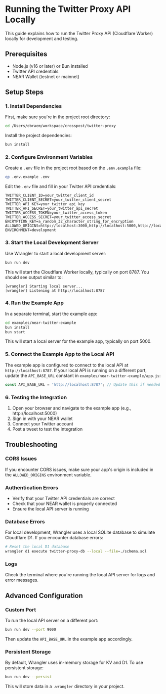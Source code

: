 # Running the Twitter Proxy API Locally

This guide explains how to run the Twitter Proxy API (Cloudflare Worker) locally for development and testing.

## Prerequisites

- Node.js (v16 or later) or Bun installed
- Twitter API credentials
- NEAR Wallet (testnet or mainnet)

## Setup Steps

### 1. Install Dependencies

First, make sure you're in the project root directory:

```bash
cd /Users/ebraem/workspace/crosspost/twitter-proxy
```

Install the project dependencies:

```bash
bun install
```

### 2. Configure Environment Variables

Create a `.env` file in the project root based on the `.env.example` file:

```bash
cp .env.example .env
```

Edit the `.env` file and fill in your Twitter API credentials:

```
TWITTER_CLIENT_ID=your_twitter_client_id
TWITTER_CLIENT_SECRET=your_twitter_client_secret
TWITTER_API_KEY=your_twitter_api_key
TWITTER_API_SECRET=your_twitter_api_secret
TWITTER_ACCESS_TOKEN=your_twitter_access_token
TWITTER_ACCESS_SECRET=your_twitter_access_secret
ENCRYPTION_KEY=a_random_32_character_string_for_encryption
ALLOWED_ORIGINS=http://localhost:3000,http://localhost:5000,http://localhost:8000
ENVIRONMENT=development
```

### 3. Start the Local Development Server

Use Wrangler to start a local development server:

```bash
bun run dev
```

This will start the Cloudflare Worker locally, typically on port 8787. You should see output similar to:

```
[wrangler] Starting local server...
[wrangler] Listening at http://localhost:8787
```

### 4. Run the Example App

In a separate terminal, start the example app:

```bash
cd examples/near-twitter-example
bun install
bun start
```

This will start a local server for the example app, typically on port 5000.

### 5. Connect the Example App to the Local API

The example app is configured to connect to the local API at `http://localhost:8787`. If your local API is running on a different port, update the `API_BASE_URL` constant in `examples/near-twitter-example/app.js`:

```javascript
const API_BASE_URL = 'http://localhost:8787'; // Update this if needed
```

### 6. Testing the Integration

1. Open your browser and navigate to the example app (e.g., http://localhost:5000)
2. Sign in with your NEAR wallet
3. Connect your Twitter account
4. Post a tweet to test the integration

## Troubleshooting

### CORS Issues

If you encounter CORS issues, make sure your app's origin is included in the `ALLOWED_ORIGINS` environment variable.

### Authentication Errors

- Verify that your Twitter API credentials are correct
- Check that your NEAR wallet is properly connected
- Ensure the local API server is running

### Database Errors

For local development, Wrangler uses a local SQLite database to simulate Cloudflare D1. If you encounter database errors:

```bash
# Reset the local D1 database
wrangler d1 execute twitter-proxy-db --local --file=./schema.sql
```

### Logs

Check the terminal where you're running the local API server for logs and error messages.

## Advanced Configuration

### Custom Port

To run the local API server on a different port:

```bash
bun run dev --port 9000
```

Then update the `API_BASE_URL` in the example app accordingly.

### Persistent Storage

By default, Wrangler uses in-memory storage for KV and D1. To use persistent storage:

```bash
bun run dev --persist
```

This will store data in a `.wrangler` directory in your project.
